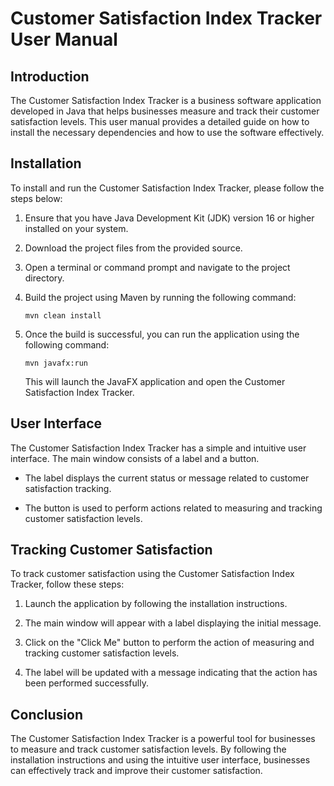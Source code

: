 # Customer Satisfaction Index Tracker User Manual

## Introduction

The Customer Satisfaction Index Tracker is a business software application developed in Java that helps businesses measure and track their customer satisfaction levels. This user manual provides a detailed guide on how to install the necessary dependencies and how to use the software effectively.

## Installation

To install and run the Customer Satisfaction Index Tracker, please follow the steps below:

1. Ensure that you have Java Development Kit (JDK) version 16 or higher installed on your system.

2. Download the project files from the provided source.

3. Open a terminal or command prompt and navigate to the project directory.

4. Build the project using Maven by running the following command:

   ```
   mvn clean install
   ```

5. Once the build is successful, you can run the application using the following command:

   ```
   mvn javafx:run
   ```

   This will launch the JavaFX application and open the Customer Satisfaction Index Tracker.

## User Interface

The Customer Satisfaction Index Tracker has a simple and intuitive user interface. The main window consists of a label and a button.

- The label displays the current status or message related to customer satisfaction tracking.

- The button is used to perform actions related to measuring and tracking customer satisfaction levels.

## Tracking Customer Satisfaction

To track customer satisfaction using the Customer Satisfaction Index Tracker, follow these steps:

1. Launch the application by following the installation instructions.

2. The main window will appear with a label displaying the initial message.

3. Click on the "Click Me" button to perform the action of measuring and tracking customer satisfaction levels.

4. The label will be updated with a message indicating that the action has been performed successfully.

## Conclusion

The Customer Satisfaction Index Tracker is a powerful tool for businesses to measure and track customer satisfaction levels. By following the installation instructions and using the intuitive user interface, businesses can effectively track and improve their customer satisfaction.
